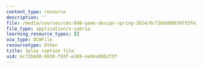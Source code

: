 ```yaml
---
content_type: resource
description: ''
file: /media/courses/cms-608-game-design-spring-2014/6c72b6d80838f93fe389ee04a0962f3f_1506695.srt
file_type: application/x-subrip
learning_resource_types: []
ocw_type: OCWFile
resourcetype: Other
title: 3play caption file
uid: 6c72b6d8-0838-f93f-e389-ee04a0962f3f
---
```

